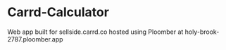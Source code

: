 # Carrd-Calculator
Web app built for sellside.carrd.co hosted using Ploomber at holy-brook-2787.ploomber.app
